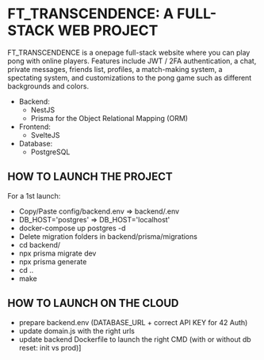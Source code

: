 # FT_TRANSCENDENCE: A FULL-STACK WEB PROJECT

FT_TRANSCENDENCE is a onepage full-stack website where you can play pong with online players. Features include JWT / 2FA authentication, a chat, private messages, friends list, profiles, a match-making system, a spectating system, and customizations to the pong game such as different backgrounds and colors.


* Backend:
    * NestJS
    * Prisma for the Object Relational Mapping (ORM)
* Frontend:
    * SvelteJS
* Database:
    * PostgreSQL





## HOW TO LAUNCH THE PROJECT

For a 1st launch:
- Copy/Paste config/backend.env => backend/.env
- DB_HOST='postgres' => DB_HOST='localhost'
- docker-compose up postgres -d
- Delete migration folders in backend/prisma/migrations
- cd backend/
- npx prisma migrate dev
- npx prisma generate
- cd ..
- make



## HOW TO LAUNCH ON THE CLOUD
- prepare backend.env (DATABASE_URL + correct API KEY for 42 Auth)
- update domain.js with the right urls
- update backend Dockerfile to launch the right CMD (with or without db reset: init vs prod)]
